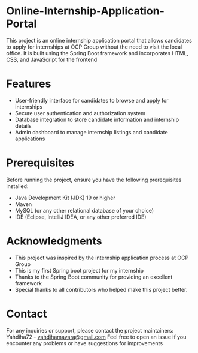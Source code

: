 # Online-Internship-Application-Portal
This project is an online internship application portal that allows candidates to apply for internships at OCP Group without the need to visit the local office. It is built using the Spring Boot framework and incorporates HTML, CSS, and JavaScript for the frontend
# Features
- User-friendly interface for candidates to browse and apply for internships
- Secure user authentication and authorization system
- Database integration to store candidate information and internship details
- Admin dashboard to manage internship listings and candidate applications
# Prerequisites
Before running the project, ensure you have the following prerequisites installed:
 - Java Development Kit (JDK) 19 or higher
 - Maven
 - MySQL (or any other relational database of your choice)
 - IDE (Eclipse, IntelliJ IDEA, or any other preferred IDE)
# Acknowledgments
- This project was inspired by the internship application process at OCP Group
- This is my first Spring boot project for my internship
- Thanks to the Spring Boot community for providing an excellent framework
- Special thanks to all contributors who helped make this project better.
# Contact 
For any inquiries or support, please contact the project maintainers:
Yahdiha72 - yahdihamayara@gmail.com
Feel free to open an issue if you encounter any problems or have suggestions for improvements
